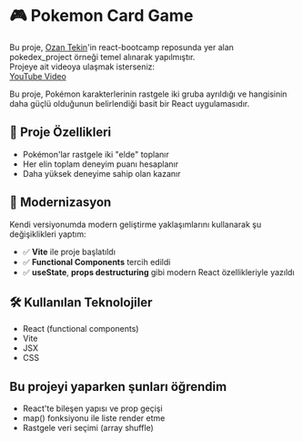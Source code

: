 # 🎮 Pokemon Card Game

Bu proje, [Ozan Tekin](https://github.com/ozantekin)'in react-bootcamp reposunda yer alan pokedex_project örneği temel alınarak yapılmıştır.  
Projeye ait videoya ulaşmak isterseniz:  
[YouTube Video](https://www.youtube.com/watch?v=MONerFBEmNw)


Bu proje, Pokémon karakterlerinin rastgele iki gruba ayrıldığı ve hangisinin daha güçlü olduğunun belirlendiği basit bir React uygulamasıdır.

## 📌 Proje Özellikleri

- Pokémon'lar rastgele iki "elde" toplanır
- Her elin toplam deneyim puanı hesaplanır
- Daha yüksek deneyime sahip olan kazanır



## 🚀 Modernizasyon

Kendi versiyonumda modern geliştirme yaklaşımlarını kullanarak şu değişiklikleri yaptım:

- ✅ **Vite** ile proje başlatıldı
- ✅ **Functional Components** tercih edildi
- ✅ **useState**, **props destructuring** gibi modern React özellikleriyle yazıldı

## 🛠️ Kullanılan Teknolojiler

- React (functional components)
- Vite
- JSX
- CSS

## Bu projeyi yaparken şunları öğrendim

- React'te bileşen yapısı ve prop geçişi
- map() fonksiyonu ile liste render etme
- Rastgele veri seçimi (array shuffle)



